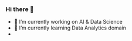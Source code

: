 ### Hi there 👋


- 🔭 I’m currently working on AI & Data Science
- 🌱 I’m currently learning Data Analytics domain
- <!--
- 👯 I’m looking to collaborate on ...
- 🤔 I’m looking for help with ...
- 💬 Ask me about ...
- 📫 How to reach me: ...
- 😄 Pronouns: ...
- ⚡ Fun fact: ...
-->
